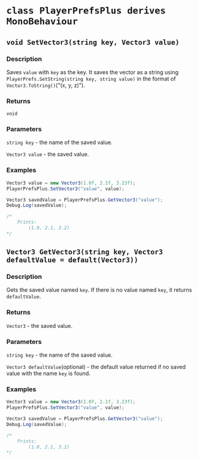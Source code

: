 # `class PlayerPrefsPlus derives MonoBehaviour`
## `void SetVector3(string key, Vector3 value)`
### Description
Saves `value` with `key` as the key. It saves the vector as a string using `PlayerPrefs.SetString(string key, string value)` in the format of `Vector3.ToString()`("(x, y, z)").
### Returns
`void`
### Parameters
`string key` - the name of the saved value.

`Vector3 value` - the saved value.
### Examples
```cs
Vector3 value = new Vector3(1.0f, 2.1f, 3.23f);
PlayerPrefsPlus.SetVector3("value", value);

Vector3 savedValue = PlayerPrefsPlus.GetVector3("value");
Debug.Log(savedValue);

/*
    Prints:
        (1.0, 2.1, 3.2)
*/
```

## `Vector3 GetVector3(string key, Vector3 defaultValue = default(Vector3))`
### Description
Gets the saved value named `key`. If there is no value named `key`, it returns `defaultValue`.
### Returns
`Vector3` - the saved value.
### Parameters
`string key` - the name of the saved value.

`Vector3 defaultValue`(optional) - the default value returned if no saved value with the name `key` is found.
### Examples
```cs
Vector3 value = new Vector3(1.0f, 2.1f, 3.23f);
PlayerPrefsPlus.SetVector3("value", value);

Vector3 savedValue = PlayerPrefsPlus.GetVector3("value");
Debug.Log(savedValue);

/*
    Prints:
        (1.0, 2.1, 3.2)
*/
```
